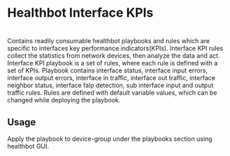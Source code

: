 # Healthbot Interface KPIs
#
 
Contains readily consumable healthbot playbooks and rules which are specific to interfaces key performance indicators(KPIs).
Interface KPI rules collect the statistics from network devices, then analyze the data and act. Interface KPI playbook is a set of rules, where each rule is defined with a set of KPIs. Playbook contains interface status, interface input errors, interface output errors, interface in traffic, interface out traffic, interface neighbor status, interface falp detection, sub interface input and output traffic rules. Rules are defined with default variable values, which can be changed while deploying the playbook.


## Usage

Apply the playbook to device-group under the playbooks section using healthbot GUI.
